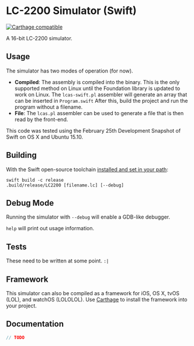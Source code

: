 # LC-2200 Simulator (Swift)

[![Carthage compatible](https://img.shields.io/badge/Carthage-compatible-4BC51D.svg?style=flat)](https://github.com/Carthage/Carthage)

A 16-bit LC-2200 simulator.

## Usage
The simulator has two modes of operation (for now).

* **Compiled**: The assembly is compiled into the binary.  This is the only supported method on Linux until the Foundation library is updated to work on Linux.  The `lcas-swift.pl` assembler will generate an array that can be inserted in `Program.swift`  After this, build the project and run the program without a filename.
* **File**: The `lcas.pl` assembler can be used to generate a file that is then read by the front-end.

This code was tested using the February 25th Development Snapshot of Swift on OS X and Ubuntu 15.10.

## Building
With the Swift open-source toolchain [installed and set in your path](https://swift.org/download/#latest-development-snapshots):

```
swift build -c release
.build/release/LC2200 [filename.lc] [--debug]
```

## Debug Mode
Running the simulator with `--debug` will enable a GDB-like debugger.

`help` will print out usage information.

## Tests
These need to be written at some point. `:|`

## Framework
This simulator can also be compiled as a framework for iOS, OS X, tvOS (LOL), and watchOS (LOLOLOL).  Use [Carthage](https://github.com/Carthage/Carthage) to install the framework into your project.

## Documentation

```swift
// TODO
```
